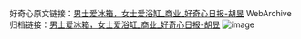 好奇心原文链接：[男士爱冰箱，女士爱浴缸_商业_好奇心日报-胡昱](https://www.qdaily.com/articles/9641.html)
WebArchive归档链接：[男士爱冰箱，女士爱浴缸_商业_好奇心日报-胡昱](http://web.archive.org/web/20160923130922/http://www.qdaily.com:80/articles/9641.html)
![image](http://ww3.sinaimg.cn/large/007d5XDply1g3vg19daoxj30u0367b09)